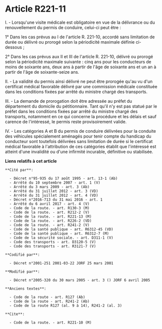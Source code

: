 # Article R221-11

I. - Lorsqu'une visite médicale est obligatoire en vue de la délivrance ou du renouvellement du permis de conduire, celui-ci
peut être :

1° Dans les cas prévus au I de l'article R. 221-10, accordé sans limitation de durée ou délivré ou prorogé selon la
périodicité maximale définie ci-dessous ;

2° Dans les cas prévus aux II et III de l'article R. 221-10, délivré ou prorogé selon la périodicité maximale suivante : cinq
ans pour les conducteurs de moins de soixante ans, deux ans à partir de l'âge de soixante ans et un an à partir de l'âge de
soixante-seize ans.

II. - La validité du permis ainsi délivré ne peut être prorogée qu'au vu d'un certificat médical favorable délivré par une
commission médicale constituée dans les conditions fixées par arrêté du ministre chargé des transports.

III. - La demande de prorogation doit être adressée au préfet du département du domicile du pétitionnaire. Tant qu'il n'y est
pas statué par le préfet dans les conditions fixées par arrêté du ministre chargé des transports, notamment en ce qui
concerne la procédure et les délais et sauf carence de l'intéressé, le permis reste provisoirement valide.

IV. - Les catégories A et B du permis de conduire délivrées pour la conduite des véhicules spécialement aménagés pour tenir
compte du handicap du conducteur sont toutefois délivrées sans limitation de durée si le certificat médical favorable à
l'attribution de ces catégories établit que l'intéressé est atteint d'une invalidité ou d'une infirmité incurable, définitive
ou stabilisée.

**Liens relatifs à cet article**

	**Cité par**:

	  - Décret n°95-935 du 17 août 1995 - art. 13-1 (Ab)
	  - Arrêté du 10 septembre 2007 - art. 1 (V)
	  - Arrêté du 3 mars 2009 - art. 3 (Ab)
	  - Arrêté du 31 juillet 2012 - art. 3 (VD)
	  - Arrêté du 31 juillet 2012 - art. 4 (VD)
	  - Décret n°2016-713 du 31 mai 2016 - art. 1
	  - Arrêté du 6 avril 2017 - art. 4 (V)
	  - Code de la route. - art. R130-3 (M)
	  - Code de la route. - art. R212-2 (V)
	  - Code de la route. - art. R221-13 (M)
	  - Code de la route. - art. R226-2 (VD)
	  - Code de la route. - art. R241-2 (V)
	  - Code de la santé publique - art. R6312-45 (VD)
	  - Code de la santé publique - art. R6312-7 (M)
	  - Code de la sécurité sociale. - art. D311-1 (V)
	  - Code des transports - art. D3120-5 (V)
	  - Code des transports - art. R3121-7 (V)

	**Codifié par**:

	  - Décret n°2001-251 2001-03-22 JORF 25 mars 2001

	**Modifié par**:

	  - Décret n°2005-320 du 30 mars 2005 - art. 3 () JORF 6 avril 2005

	**Anciens textes**:

	  - Code de la route - art. R127 (Ab)
	  - Code de la route - art. R241-2 (Ab)
	  - Code de la route R127 (al. 9 à 14), R241-2 (al. 3)

	**Cite**:

	  - Code de la route. - art. R221-10 (M)
